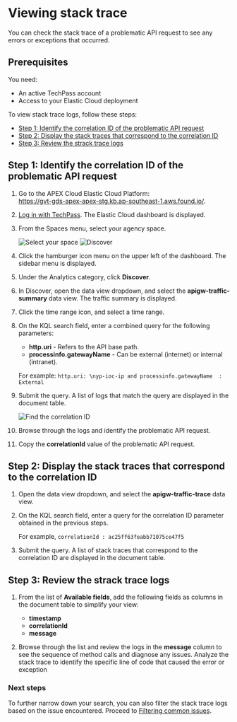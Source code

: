 # Viewing stack trace

You can check the stack trace of a problematic API request to see any errors or exceptions that occurred. 

## Prerequisites
You need:
- An active TechPass account
- Access to your Elastic Cloud deployment

To view stack trace logs, follow these steps:

- [Step 1: Identify the correlation ID of the problematic API request](#step-1-identify-the-correlation-id-of-the-problematic-api-request)
- [Step 2: Display the stack traces that correspond to the correlation ID](#step-2-display-the-stack-traces-that-correspond-to-the-correlation-id)
- [Step 3: Review the strack trace logs](#step-3-review-the-strack-trace-logs)

## Step 1: Identify the correlation ID of the problematic API request

1. Go to the APEX Cloud Elastic Cloud Platform: <br>
    https://gvt-gds-apex-apex-stg.kb.ap-southeast-1.aws.found.io/. 

1. [Log in with TechPass](https://docs.developer.tech.gov.sg/docs/apex-cloud-onboarding/docs/techpass). The Elastic Cloud dashboard is displayed. 

1. From the Spaces menu, select your agency space.

    ![Select your space](https://docs.developer.tech.gov.sg/docs/apex-cloud-troubleshooting-guide/images/login-spaces.png) 
    ![Discover](https://docs.developer.tech.gov.sg/docs/apex-cloud-troubleshooting-guide/images/discover.png)

1. Click the hamburger icon menu on the upper left of the dashboard. The sidebar menu is displayed. 

1. Under the Analytics category, click **Discover**. 

1. In Discover, open the data view dropdown, and select the **apigw-traffic-summary** data view. The traffic summary is displayed.

1. Click the time range icon, and select a time range. 

1. On the KQL search field, enter a combined query for the following parameters:
    - **http.uri** - Refers to the API base path.
    - **processinfo.gatewayName** - Can be external (internet) or internal (intranet).

    For example: `http.uri: \nyp-ioc-ip and processinfo.gatewayName  : External`

1. Submit the query. A list of logs that match the query are displayed in the document table. 

    ![Find the correlation ID](https://docs.developer.tech.gov.sg/docs/apex-cloud-troubleshooting-guide/images/find-correlation-ID.png)

1. Browse through the logs and identify the problematic API request.

1. Copy the **correlationId** value of the problematic API request.

## Step 2: Display the stack traces that correspond to the correlation ID

1. Open the data view dropdown, and select the **apigw-traffic-trace** data view.

1. On the KQL search field, enter a query for the correlation ID parameter obtained in the previous steps.

    For example, `correlationId : ac25ff63feabb71075ce47f5`

1. Submit the query. A list of stack traces that correspond to the correlation ID are displayed in the document table.

## Step 3: Review the strack trace logs 

1. From the list of **Available fields**, add the following fields as columns in the document table to simplify your view:
    - **timestamp**
    - **correlationId**
    - **message**

1. Browse through the list and review the logs in the **message** column to see the sequence of method calls and diagnose any issues. Analyze the stack trace to identify the specific line of code that caused the error or exception

### Next steps

To further narrow down your search, you can also filter the stack trace logs based on the issue encountered. Proceed to [Filtering common issues](https://docs.developer.tech.gov.sg/docs/apex-cloud-troubleshooting-guide/docs/logs/filtering-common-issues).